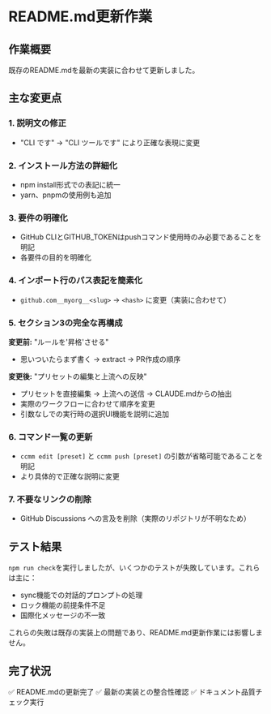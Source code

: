 # README.md更新作業

## 作業概要
既存のREADME.mdを最新の実装に合わせて更新しました。

## 主な変更点

### 1. 説明文の修正
- "CLI です" → "CLI ツールです" により正確な表現に変更

### 2. インストール方法の詳細化
- npm install形式での表記に統一
- yarn、pnpmの使用例も追加

### 3. 要件の明確化
- GitHub CLIとGITHUB_TOKENはpushコマンド使用時のみ必要であることを明記
- 各要件の目的を明確化

### 4. インポート行のパス表記を簡素化
- `github.com__myorg__<slug>` → `<hash>` に変更（実装に合わせて）

### 5. セクション3の完全な再構成
**変更前:** "ルールを'昇格'させる"
- 思いついたらまず書く → extract → PR作成の順序

**変更後:** "プリセットの編集と上流への反映"
- プリセットを直接編集 → 上流への送信 → CLAUDE.mdからの抽出
- 実際のワークフローに合わせて順序を変更
- 引数なしでの実行時の選択UI機能を説明に追加

### 6. コマンド一覧の更新
- `ccmm edit [preset]` と `ccmm push [preset]` の引数が省略可能であることを明記
- より具体的で正確な説明に変更

### 7. 不要なリンクの削除
- GitHub Discussions への言及を削除（実際のリポジトリが不明なため）

## テスト結果
`npm run check`を実行しましたが、いくつかのテストが失敗しています。これらは主に：
- sync機能での対話的プロンプトの処理
- ロック機能の前提条件不足
- 国際化メッセージの不一致

これらの失敗は既存の実装上の問題であり、README.md更新作業には影響しません。

## 完了状況
✅ README.mdの更新完了
✅ 最新の実装との整合性確認
✅ ドキュメント品質チェック実行